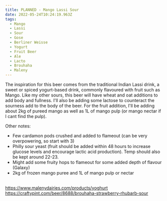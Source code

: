 ```yaml
---
title: PLANNED - Mango Lassi Sour
date: 2022-05-24T10:24:19.963Z
tags:
  - Mango
  - Lassi
  - Sour
  - Gose
  - Berliner Weisse
  - Yogurt
  - Fruit Beer
  - Ale
  - Lacto
  - Brouhaha
  - Maleny
---
```

The inspiration for this beer comes from the traditional Indian Lassi drink, a sweet or spiced yogurt-based drink, commonly flavoured with fruit such as Mango. Like my other sours, this beer will have wheat and oat additions to add body and fullness. I'll also be adding some lactose to counteract the sourness add to the body of the beer. For the fruit addition, I'll be adding about 2kg of pureed mango as well as 1L of mango pulp (or mango nectar if I cant find the pulp).

Other notes:

* Few cardamon pods crushed and added to flameout (can be very overpowering, so start with 3)
* Philly sour yeast (fruit should be added within 48 hours to increase glucose levels and encourage lactic acid production). Temp should also be kept around 22-23.
* Might add some fruity hops to flameout for some added depth of flavour (Galaxy)
* 2kg of frozen mango puree and 1L of mango pulp or nectar

\
<https://www.malenydairies.com/products/yoghurt>\
<https://craftypint.com/beer/8688/brouhaha-strawberry-rhubarb-sour>
